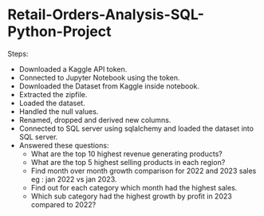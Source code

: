 # Retail-Orders-Analysis-SQL-Python-Project
Steps:
- Downloaded a Kaggle API token.
- Connected to Jupyter Notebook using the token.
- Downloaded the Dataset from Kaggle inside notebook.
- Extracted the zipfile.
- Loaded the dataset.
- Handled the null values.
- Renamed, dropped and derived new columns.
- Connected to SQL server using sqlalchemy and loaded the dataset into SQL server.
- Answered these questions:
    - What are the top 10 highest revenue generating products?
    - What are the top 5 highest selling products in each region?
    - Find month over month growth comparison for 2022 and 2023 sales eg : jan 2022 vs jan 2023.
    - Find out for each category which month had the highest sales.
    - Which sub category had the highest growth by profit in 2023 compared to 2022?
